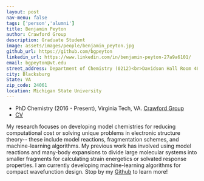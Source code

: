 ```yaml
---
layout: post
nav-menu: false
tags: ['person','alumni']
title: Benjamin Peyton 
author: Crawford Group
description: Graduate Student
image: assets/images/people/benjamin_peyton.jpg
github_url: https://github.com/bgpeyton
linkedin_url: https://www.linkedin.com/in/benjamin-peyton-27a9a6101/
email: bgpeyton@vt.edu 
street_address: Department of Chemistry (0212)<br>Davidson Hall Room 480<br>1040 Drillfield Drive
city: Blacksburg
State: VA
zip_code: 24061
location: Michigan State University
---
```


- PhD Chemistry (2016 - Present), Virginia Tech, VA. <a href="http://www.crawford.chem.vt.edu/">Crawford Group</a>
- <a href="../assets/docs/ben_peyton_cv.pdf">CV</a>

My research focuses on developing model chemistries for reducing computational cost or solving unique problems in electronic structure theory-- these include model reactions, fragmentation schemes, and machine-learning algorithms. My previous work has involved using model reactions and many-body expansions to divide large molecular systems into smaller fragments for calculating strain energetics or solvated response properties. I am currently developing machine-learning algorithms for compact wavefunction design. Stop by my <a href="{{ page.github_url }}">Github</a> to learn more!
